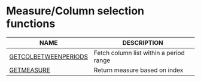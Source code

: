 # Measure/Column selection functions

| NAME                                            | DESCRIPTION                             |
| ----------------------------------------------- | --------------------------------------- |
| [GETCOLBETWEENPERIODS](getcolbetweenperiods.md) | Fetch column list within a period range |
| [GETMEASURE](getmeasure.md)                     | Return measure based on index           |
